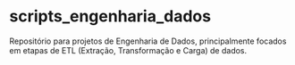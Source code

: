 # scripts_engenharia_dados
Repositório para projetos de Engenharia de Dados, principalmente focados em etapas de ETL (Extração, Transformação e Carga) de dados. 
